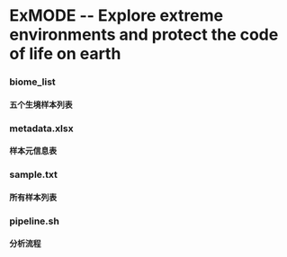# ExMODE -- Explore extreme environments and protect the code of life on earth

### biome_list
#### 五个生境样本列表
### metadata.xlsx
#### 样本元信息表
### sample.txt
#### 所有样本列表
### pipeline.sh 
#### 分析流程

